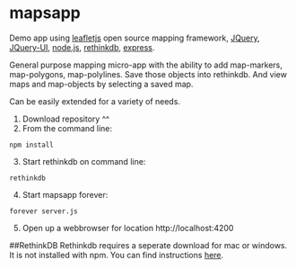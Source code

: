 # mapsapp

Demo app using [leafletjs](http://leafletjs.com) open source mapping framework, [JQuery](https://jquery.com), [JQuery-UI](https://jqueryui.com), [node.js](https://nodejs.org/en/), [rethinkdb](https://rethinkdb.com), [express](https://expressjs.com).

General purpose mapping micro-app with the ability to add map-markers, map-polygons, map-polylines. Save those objects into rethinkdb. And view maps and map-objects by selecting a saved map.

Can be easily extended for a variety of needs.

1. Download repository ^^
2. From the command line:
```
npm install  
```
3. Start rethinkdb on command line:
```
rethinkdb
```
4. Start mapsapp forever:
```
forever server.js
```
5. Open up a webbrowser for location http://localhost:4200

##RethinkDB
Rethinkdb requires a seperate download for mac or windows. It is not installed with npm. You can find instructions [here](https://rethinkdb.com/docs/quickstart/).
